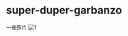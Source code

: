 # super-duper-garbanzo
一些照片
![1](IMG_5311.png,IMG_7398-2.jpg,IMG_5311.png,IMG_7997-4.jpg,IMG_8081-2.jpg,IMG_8153.jpg,IMG_8312-2.jpg,IMG_8475.jpg,IMG_8532.jpg,IMG_8568.jpg,IMG_8896.jpg)
